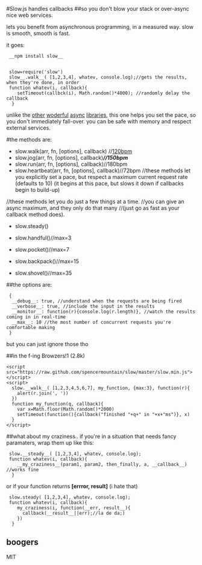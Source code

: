 #Slow.js handles callbacks
##so you don't blow your stack or over-async nice web services.

lets you benefit from asynchronous programming, in a measured way.
slow is smooth, smooth is fast.


it goes:

     __npm install slow__


     slow=require('slow')
     slow__.walk__( [1,2,3,4], whatev, console.log);//gets the results, when they're done, in order
     function whatev(i, callback){
        setTimeout(callbck(i), Math.random()*4000); //randomly delay the callback
      }

unlike the [other](https://github.com/tatumizer/mesh) [woderful](https://raw.github.com/caolan/async) [async](https://github.com/kriszyp/node-promise) [libraries](http://tamejs.org), this one helps you set the pace, so you don't immediately fall-over. you can be safe with memory and respect external services.

#the methods are:
* slow.walk(arr, fn, [options], callback) //[120bpm](http://www.wolframalpha.com/input/?i=average+walking+pace)
* slow.jog(arr, fn, [options], callback)___//150bpm___
* slow.run(arr, fn, [options], callback)//180bpm
* slow.heartbeat(arr, fn, [options], callback)//72bpm
//these methods let you explicitly set a pace, but respect a maximum current request rate (defaults to 10)
(it begins at this pace, but slows it down if callbacks begin to build-up)


//these methods let you do just a few things at a time.
//you can give an async maximum, and they only do that many
//(just go as fast as your callback method does).

* slow.steady()

* slow.handful()//max=3
* slow.pocket()//max=7
* slow.backpack()//max=15
* slow.shovel()//max=35

##the options are:

     {
      __debug__: true, //understand when the requests are being fired
      __verbose__: true, //include the input in the results
      __monitor__: function(r){console.log(r.length)}, //watch the results coming in in real-time
      __max__: 10 //the most number of concurrent requests you're comfortable making
     }
but you can just ignore those tho

##in the f-ing Browzers!1
(2.8k)

    <script src="https://raw.github.com/spencermountain/slow/master/slow.min.js"></script>
    <script>
      slow.__walk__( [1,2,3,4,5,6,7], my_function, {max:3}, function(r){
        alert(r.join(', '))
      })
      function my_function(q, callback){
        var x=Math.floor(Math.random()*2000)
        setTimeout(function(){callback("finished "+q+" in "+x+"ms")}, x)
      }
    </script>

##what about my craziness..
if you're in a situation that needs fancy paramaters, wrap them up like this:

     slow.__steady__( [1,2,3,4], whatev, console.log);
     function whatev(i, callback){
        __my_craziness__(param1, param2, then_finally, a, __callback__) //works fine
      }

or if your function returns __[errror, result]__  (i hate that)

     slow.steady( [1,2,3,4], whatev, console.log);
     function whatev(i, callback){
        my_craziness(i, function(__err, result__){
          callback(__result__||err);//la de da;)
        })
      }


## boogers
MIT